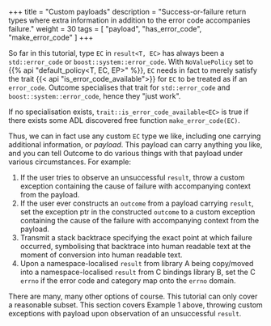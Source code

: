 +++
title = "Custom payloads"
description = "Success-or-failure return types where extra information in addition to the error code accompanies failure."
weight = 30
tags = [ "payload", "has_error_code", "make_error_code" ]
+++

So far in this tutorial, type `EC` in `result<T, EC>` has always been a
`std::error_code` or `boost::system::error_code`. With `NoValuePolicy`
set to {{% api "default_policy<T, EC, EP>" %}}, `EC` needs
in fact to merely satisfy the trait
{{< api "is_error_code_available<T>">}}
for `EC` to be treated as if an `error_code`. Outcome specialises that
trait for `std::error_code` and `boost::system::error_code`,
hence they "just work".

If no specialisation exists, `trait::is_error_code_available<EC>` is true
if there exists some ADL discovered free function `make_error_code(EC)`.

Thus, we can in fact use any custom `EC` type we like, including one carrying additional
information, or *payload*. This payload can carry anything you like, and you can tell
Outcome to do various things with that payload under various circumstances. For example:

1. If the user tries to observe an unsuccessful `result`, throw a custom exception
containing the cause of failure with accompanying context from the payload.
2. If the user ever constructs an `outcome` from a payload carrying `result`,
set the exception ptr in the constructed `outcome` to a custom exception
containing the cause of the failure with accompanying context from the payload.
3. Transmit a stack backtrace specifying the exact point at which failure occurred,
symbolising that backtrace into human readable text at the moment of conversion into human
readable text.
4. Upon a namespace-localised `result` from library A being copy/moved into a
namespace-localised `result` from C bindings library B, set the C `errno` if
the error code and category map onto the `errno` domain.

There are many, many other options of course. This tutorial can only cover a
reasonable subset. This section covers Example 1 above, throwing custom exceptions
with payload upon observation of an unsuccessful `result`.
